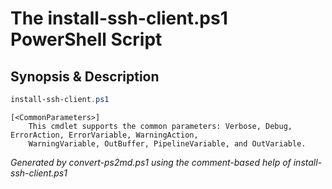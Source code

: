 # The install-ssh-client.ps1 PowerShell Script

## Synopsis & Description
```powershell
install-ssh-client.ps1 

```

```
[<CommonParameters>]
    This cmdlet supports the common parameters: Verbose, Debug, ErrorAction, ErrorVariable, WarningAction, 
    WarningVariable, OutBuffer, PipelineVariable, and OutVariable.
```

*Generated by convert-ps2md.ps1 using the comment-based help of install-ssh-client.ps1*
